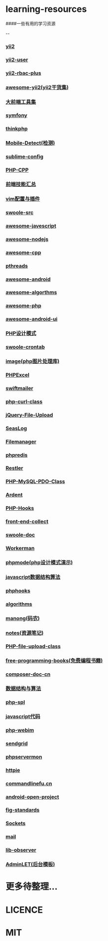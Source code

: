 # learning-resources

####一些有用的学习资源

--

### [yii2](https://github.com/yiisoft/yii2.git)

### [yii2-user](https://github.com/dektrium/yii2-user.git)

### [yii2-rbac-plus](https://github.com/johnitvn/yii2-rbac-plus.git)

### [awesome-yii2(yii2干货集)](https://github.com/forecho/awesome-yii2.git)

### [大前端工具集](https://github.com/nieweidong/fetool.git)

### [symfony](https://github.com/symfony)

### [thinkphp](https://github.com/liu21st/thinkphp.git)

### [Mobile-Detect(检测)](https://github.com/serbanghita/Mobile-Detect.git)

### [sublime-config](https://github.com/happypeter/sublime-config.git)

### [PHP-CPP](https://github.com/CopernicaMarketingSoftware/PHP-CPP.git)

### [前端技能汇总](https://github.com/JacksonTian/fks.git)

### [vim配置与插件](https://github.com/ma6174/vim.git)

### [swoole-src](https://github.com/swoole/swoole-src.git)

### [awesome-javescript](https://github.com/sorrycc/awesome-javascript.git)

### [awesome-nodejs](https://github.com/sindresorhus/awesome-nodejs.git)

### [awesome-cpp](https://github.com/fffaraz/awesome-cpp.git)

### [pthreads](https://github.com/krakjoe/pthreads.git)

### [awesome-android](https://github.com/snowdream/awesome-android.git)

### [awesome-algorthms](https://github.com/tayllan/awesome-algorithms.git)

### [awesome-php](https://github.com/ziadoz/awesome-php.git)

### [awesome-android-ui](https://github.com/wasabeef/awesome-android-ui.git)

### [PHP设计模式](https://github.com/domnikl/DesignPatternsPHP.git)

### [swoole-crontab](https://github.com/osgochina/swoole-crontab.git)

### [image(php图片处理库)](https://github.com/Intervention/image.git)

### [PHPExcel](https://github.com/PHPOffice/PHPExcel.git)

### [swiftmailer](https://github.com/swiftmailer/swiftmailer.git)

### [php-curl-class](https://github.com/php-curl-class/php-curl-class.git)

### [jQuery-File-Upload](https://github.com/blueimp/jQuery-File-Upload.git)

### [SeasLog](https://github.com/Neeke/SeasLog.git)

### [Filemanager](https://github.com/simogeo/Filemanager.git)

### [phpredis](https://github.com/phpredis/phpredis.git)

### [Restler](https://github.com/Luracast/Restler.git)

### [PHP-MySQL-PDO-Class](https://github.com/indieteq/PHP-MySQL-PDO-Database-Class.git)

### [Ardent](https://github.com/morrisonlevi/Ardent.git)

### [PHP-Hooks](https://github.com/bainternet/PHP-Hooks.git)

### [front-end-collect](https://github.com/hjzheng/front-end-collect.git)

### [swoole-doc](https://github.com/LinkedDestiny/swoole-doc.git)

### [Workerman](https://github.com/PHPNuts/Workerman.git)

### [phpmode(php设计模式演示)](https://github.com/refine1017/phpmode.git)

### [javascript数据结构算法](https://github.com/JsAaron/Data-Structures-And-Algorithms.git)

### [phphooks](https://github.com/ryanhs/hook.git)

### [algorithms](https://github.com/xtaci/algorithms.git)

### [manong(码农)](https://github.com/nemoTyrant/manong.git)

### [notes(资源笔记)](https://github.com/huanghua581/notes.git)

### [PHP-file-upload-class](https://github.com/aivis/PHP-file-upload-class.git)

### [free-programming-books(免费编程书籍)](https://github.com/justjavac/free-programming-books-zh_CN.git)

### [composer-doc-cn](https://github.com/5-say/composer-doc-cn.git)

### [数据结构与算法](https://github.com/wangkuiwu/datastructs_and_algorithm.git)

### [php-spl](https://github.com/cballou/PHP-SPL-Iterator-Interface-Examples.git)

### [javascript代码](https://github.com/arthinking/Javascript.git)

### [php-webim](https://github.com/matyhtf/php-webim.git)

### [sendgrid](https://github.com/sendgrid/sendgrid-php.git)

### [phpservermon](https://github.com/phpservermon/phpservermon.git)

### [httpie](https://github.com/jkbrzt/httpie.git)

### [commandlinefu.cn](https://github.com/tg123/commandlinefu.cn.git)

### [android-open-project](https://github.com/Trinea/android-open-project.git)

### [fig-standards](https://github.com/php-fig/fig-standards.git)

### [Sockets](https://github.com/navarr/Sockets.git)

### [mail](https://github.com/zetacomponents/Mail.git)

### [lib-observer](https://github.com/kherge-abandoned/lib-observer.git)

### [AdminLET(后台模板)](https://github.com/almasaeed2010/AdminLTE.git)









# 更多待整理...

# LICENCE

# MIT
